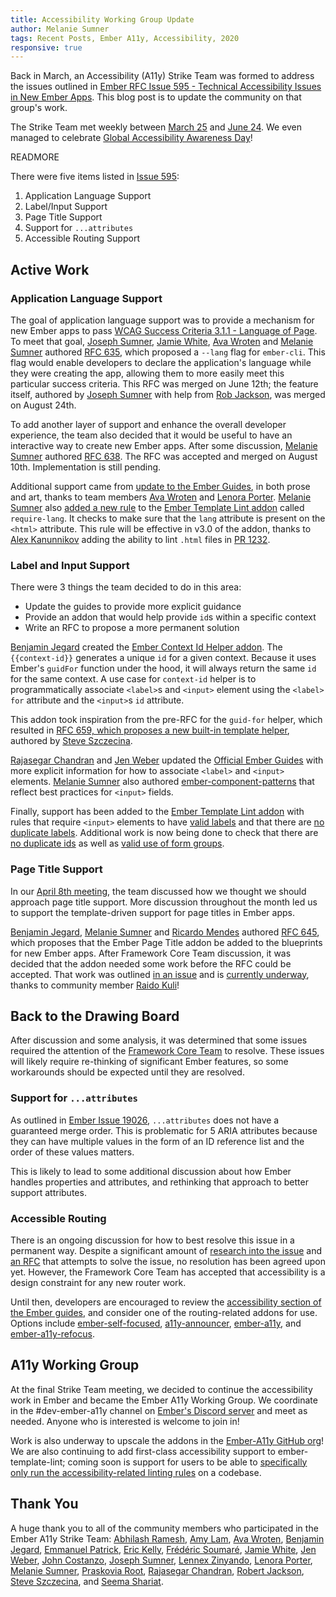 ```yaml
---
title: Accessibility Working Group Update
author: Melanie Sumner
tags: Recent Posts, Ember A11y, Accessibility, 2020
responsive: true
---
```


Back in March, an Accessibility (A11y) Strike Team was formed to address the issues outlined in [Ember RFC Issue 595 - Technical Accessibility Issues in New Ember Apps](https://github.com/emberjs/rfcs/issues/595). This blog post is to update the community on that group's work.

The Strike Team met weekly between [March 25](https://github.com/ember-a11y/core-notes/blob/ember-a11y/ember-a11y/2020-03/march-25.md) and [June 24](https://github.com/ember-a11y/core-notes/blob/ember-a11y/ember-a11y/2020-06/june-24.md). We even managed to celebrate [Global Accessibility Awareness Day](https://blog.emberjs.com/2020/05/21/global-accessibility-awareness-day.html)!

READMORE

There were five items listed in [Issue 595](https://github.com/emberjs/rfcs/issues/595): 

1. Application Language Support
2. Label/Input Support
3. Page Title Support
4. Support for `...attributes`
5. Accessible Routing Support

## Active Work 

### Application Language Support

<!-- alex ignore easy -->

The goal of application language support was to provide a mechanism for new Ember apps to pass [WCAG Success Criteria 3.1.1 - Language of Page](https://www.w3.org/TR/WCAG21/#language-of-page). To meet that goal, [Joseph Sumner](https://github.com/josephdsumner), [Jamie White](https://github.com/jgwhite), [Ava Wroten](https://github.com/hergaiety) and [Melanie Sumner](https://github.com/melsumner) authored [RFC 635](https://emberjs.github.io/rfcs/0635-ember-new-lang.html), which proposed a `--lang` flag for `ember-cli`. This flag would enable developers to declare the application's language while they were creating the app, allowing them to more easily meet this particular success criteria. This RFC was merged on June 12th; the feature itself, authored by [Joseph Sumner](https://github.com/josephdsumner) with help from [Rob Jackson](https://github.com/rwjblue), was merged on August 24th.

To add another layer of support and enhance the overall developer experience, the team also decided that it would be useful to have an interactive way to create new Ember apps. After some discussion, [Melanie Sumner](https://github.com/melsumner) authored [RFC 638](https://emberjs.github.io/rfcs/0638-interactive-app-creation.html). The RFC was accepted and merged on August 10th. Implementation is still pending.

Additional support came from [update to the Ember Guides](https://guides.emberjs.com/release/accessibility/application-considerations/#toc_lang-attribute), in both prose and art, thanks to team members [Ava Wroten](https://github.com/hergaiety) and [Lenora Porter](https://github.com/lenoraporter). [Melanie Sumner](https://github.com/melsumner) also [added a new rule](https://github.com/ember-template-lint/ember-template-lint/pull/1386) to the [Ember Template Lint addon](https://github.com/ember-template-lint/ember-template-lint) called `require-lang`. It checks to make sure that the `lang` attribute is present on the `<html>` attribute. This rule will be effective in v3.0 of the addon, thanks to [Alex Kanunnikov](https://github.com/lifeart) adding the ability to lint `.html` files in [PR 1232](https://github.com/ember-template-lint/ember-template-lint/pull/1232).

### Label and Input Support

There were 3 things the team decided to do in this area:

- Update the guides to provide more explicit guidance
- Provide an addon that would help provide `id`s within a specific context
- Write an RFC to propose a more permanent solution

[Benjamin Jegard](https://github.com/kamikillerto) created the [Ember Context Id Helper addon](https://github.com/KamiKillertO/ember-context-id-helper). The `{{context-id}}` generates a unique `id` for a given context. Because it uses Ember's `guidFor` function under the hood, it will always return the same `id` for the same context. A use case for `context-id` helper is to programmatically associate `<label>`s and `<input>` element using the `<label>` `for` attribute and the `<input>`s `id` attribute. 

This addon took inspiration from the pre-RFC for the `guid-for` helper, which resulted in [RFC 659, which proposes a new built-in template helper](https://github.com/emberjs/rfcs/pull/659), authored by [Steve Szczecina](https://github.com/steveszc). 

[Rajasegar Chandran](https://github.com/rajasegar) and [Jen Weber](https://github.com/jenweber) updated the [Official Ember Guides](https://guides.emberjs.com/release/components/built-in-components/#toc_ways-to-associate-labels-and-inputs) with more explicit information for how to associate `<label>` and `<input>` elements. [Melanie Sumner](https://github.com/melsumner) also authored [ember-component-patterns](https://emberjs-1.gitbook.io/ember-component-patterns/form-components/input) that reflect best practices for `<input>` fields.

Finally, support has been added to the [Ember Template Lint addon](https://github.com/ember-template-lint/ember-template-lint) with rules that require `<input>` elements to have [valid labels](https://github.com/ember-template-lint/ember-template-lint/pull/1105) and that there are [no duplicate labels](https://github.com/ember-template-lint/ember-template-lint/pull/1439). Additional work is now being done to check that there are [no duplicate ids](https://github.com/ember-template-lint/ember-template-lint/pull/1187) as well as [valid use of form groups](https://github.com/ember-template-lint/ember-template-lint/pull/1367).

### Page Title Support

In our [April 8th meeting](https://github.com/ember-a11y/core-notes/blob/ember-a11y/ember-a11y/2020-04/april-08.md), the team discussed how we thought we should approach page title support. More discussion throughout the month led us to support the template-driven support for page titles in Ember apps.

[Benjamin Jegard](https://github.com/kamikillerto), [Melanie Sumner](https://github.com/melsumner) and [Ricardo Mendes](https://github.com/locks) authored [RFC 645](https://github.com/emberjs/rfcs/pull/645), which proposes that the Ember Page Title addon be added to the blueprints for new Ember apps. After Framework Core Team discussion, it was decided that the addon needed some work before the RFC could be accepted. That work was outlined [in an issue](https://github.com/adopted-ember-addons/ember-page-title/issues/167) and is [currently underway](https://github.com/adopted-ember-addons/ember-page-title/pull/168), thanks to community member [Raido Kuli](https://github.com/raido)!

## Back to the Drawing Board

After discussion and some analysis, it was determined that some issues required the attention of the [Framework Core Team](https://emberjs.com/teams/) to resolve. These issues will likely require re-thinking of significant Ember features, so some workarounds should be expected until they are resolved. 

### Support for `...attributes`

As outlined in [Ember Issue 19026](https://github.com/emberjs/ember.js/issues/19026), `...attributes` does not have a guaranteed merge order. This is problematic for 5 ARIA attributes because they can have multiple values in the form of an ID reference list and the order of these values matters.

This is likely to lead to some additional discussion about how Ember handles properties and attributes, and rethinking that approach to better support attributes.

### Accessible Routing

There is an ongoing discussion for how to best resolve this issue in a permanent way. Despite a significant amount of [research into the issue](https://github.com/MelSumner/ember-a11y-roadmap/tree/master/rfc-research/router) and [an RFC](https://github.com/emberjs/rfcs/pull/433) that attempts to solve the issue, no resolution has been agreed upon yet. However, the Framework Core Team has accepted that accessibility is a design constraint for any new router work.

Until then, developers are encouraged to review the [accessibility section of the Ember guides](https://guides.emberjs.com/release/accessibility/application-considerations/), and consider one of the routing-related addons for use. Options include [ember-self-focused](https://github.com/linkedin/self-focused/tree/master/packages/ember-self-focused), [a11y-announcer](https://github.com/ember-a11y/a11y-announcer), [ember-a11y](https://github.com/ember-a11y/ember-a11y), and [ember-a11y-refocus](https://github.com/ember-a11y/ember-a11y-refocus).

## A11y Working Group

At the final Strike Team meeting, we decided to continue the accessibility work in Ember and became the Ember A11y Working Group. We coordinate in the #dev-ember-a11y channel on [Ember's Discord server](https://discord.gg/emberjs) and meet as needed. Anyone who is interested is welcome to join in!

Work is also underway to upscale the addons in the [Ember-A11y GitHub org](https://github.com/ember-a11y)! We are also continuing to add first-class accessibility support to ember-template-lint; coming soon is support for users to be able to [specifically only run the accessibility-related linting rules](https://github.com/ember-template-lint/ember-template-lint/pull/1443) on a codebase.

## Thank You

A huge thank you to all of the community members who participated in the Ember A11y Strike Team: [Abhilash Ramesh](https://github.com/abhilashlr), [Amy Lam](https://github.com/amyrlam), [Ava Wroten](https://github.com/hergaiety), [Benjamin Jegard](https://github.com/kamikillerto), [Emmanuel Patrick](https://github.com/the-bionic), [Eric Kelly](https://github.com/HeroicEric), [Frédéric Soumaré](https://github.com/hakilebara), [Jamie White](https://github.com/jgwhite), [Jen Weber](https://github.com/jenweber), [John Costanzo](https://github.com/jrock2004), [Joseph Sumner](https://github.com/josephdsumner), [Lennex Zinyando](https://github.com/zinyando), [Lenora Porter](https://github.com/lenoraporter), [Melanie Sumner](https://github.com/melsumner), [Praskovia Root](https://github.com/praskovia-root), [Rajasegar Chandran](https://github.com/rajasegar), [Robert Jackson](https://github.com/rwjblue), [Steve Szczecina](https://github.com/steveszc), and [Seema Shariat](https://github.com/seemajune). 
